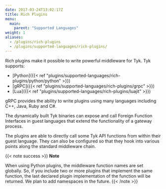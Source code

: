 ```yaml
---
date: 2017-03-24T13:02:17Z
title: Rich Plugins
menu:
  main:
    parent: "Supported Languages"
weight: 1
aliases:
  - /plugins/rich-plugins
  - /plugins/supported-languages/rich-plugins/
---
```


Rich plugins make it possible to write powerful middleware for Tyk. Tyk supports:

- [Python]({{< ref "plugins/supported-languages/rich-plugins/python/python" >}})
- [gRPC]({{< ref "plugins/supported-languages/rich-plugins/grpc" >}})
- [Lua]({{< ref "plugins/supported-languages/rich-plugins/luajit" >}})

gRPC provides the ability to write plugins using many languages including C++, Java, Ruby and C#.

The dynamically built Tyk binaries can expose and call Foreign Function Interfaces in guest languages that extend the functionality of a gateway process.

The plugins are able to directly call some Tyk API functions from within their guest language. They can also be configured so that they hook into various points along the standard middleware chain.

{{< note success >}}
**Note**

When using Python plugins, the middleware function names are set globally. So, if you include two or more plugins that implement the same function, the last declared plugin implementation of the function will be returned. We plan to add namespaces in the future.
{{< /note >}}
